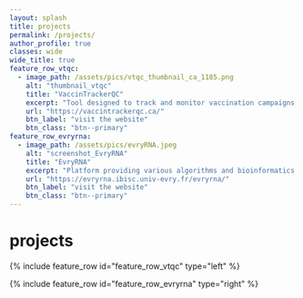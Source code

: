 ```yaml
---
layout: splash
title: projects
permalink: /projects/
author_profile: true
classes: wide
wide_title: true
feature_row_vtqc:
  - image_path: /assets/pics/vtqc_thumbnail_ca_1185.png
    alt: "thumbnail_vtqc"
    title: "VaccinTrackerQC"
    excerpt: "Tool designed to track and monitor vaccination campaigns in Quebec during the COVID-19 pandemic using official government data. The website provided users with up-to-date information, detailed analytics, interactive visualizations, and real-time insights into the progress of vaccination campaigns to support public health efforts and increase public awareness. Updates were posted on our X/Twitter account: [@vaccintrackerqc](https://x.com/vaccintrackerqc)"
    url: "https://vaccintrackerqc.ca/"
    btn_label: "visit the website"
    btn_class: "btn--primary"
feature_row_evryrna:
  - image_path: /assets/pics/evryRNA.jpeg
    alt: "screenshot_EvryRNA"
    title: "EvryRNA"
    excerpt: "Platform providing various algorithms and bioinformatics tools dedicated to the prediction and analysis of non-coding RNAs (ncRNAs) developed in the [IBISC laboratory](https://www.ibisc.univ-evry.fr/) (Université Evry Val d'Essonne/[Génopole](https://www.genopole.fr/))"
    url: "https://evryrna.ibisc.univ-evry.fr/evryrna/"
    btn_label: "visit the website"
    btn_class: "btn--primary"
---
```


<h1 id="page-title" class="wide__title">projects</h1>

{% include feature_row id="feature_row_vtqc" type="left" %}

{% include feature_row id="feature_row_evryrna" type="right" %}
